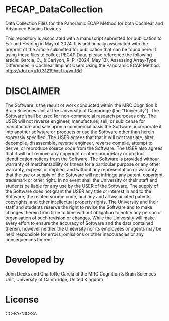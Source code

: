 # PECAP_DataCollection
Data Collection Files for the Panoramic ECAP Method for both Cochlear and Advanced Bionics Devices

This repository is associated with a manuscript submitted for publication to Ear and Hearing in May of 2024.
It is additionally associated with the preprint of the article submitted for publication that can be found here:
If using these files to collect PECAP Data, please reference the following article:
Garcia, C., & Carlyon, R. P. (2024, May 13). Assessing Array-Type Differences in Cochlear Implant Users Using the Panoramic ECAP Method. https://doi.org/10.31219/osf.io/wnf6d

# DISCLAIMER
The Software is the result of work conducted within the MRC Cognition & Brain Sciences Unit at the University of
Cambridge (the "University"). The Software shall be used for non-commercial research purposes only. The USER will 
not reverse engineer, manufacture, sell, or sublicense for manufacture and sale upon a commercial basis the Software, 
incorporate it into another sofwtare or products or use the Software other than herein expressly specified. The USER
agrees that that it will not translate, alter, decompile, disassemble, reverse engineer, reverse compile, attempt
to derive, or reproduce source code from the Software. The USER also agrees that it will not remove any copyright or 
other proprietary or product identification notices from the Software. The Software is provided withour warranty of
merchantability or fitness for a particular purpose or any other warranty, express or implied, and without any
representation or warranty that the use or supply of the Software will not infringe any patent, copyright, trademark
or other right. In no event shall the University or their staff and students be liable for any use by the USER of the
Software. The supply of the Software does not grant the USER any title or interest in and to the Software, the 
related source code, and any and all associated patents, copyrights, and other intellectual property rights. The 
University and their staff and students reserve the right to revise the Software and to make changes therein from 
time to time without obligation to notify any person or organisation of such revision or changes. While the University
will make every effort to ensure the accuracy of Software and the data contained therein, however neither the 
Unievrsity nor its employees or agents may be held responsible for errors, omissions or other inaccuracies or any
consequences thereof.

# Developed by
John Deeks and Charlotte Garcia at the MRC Cognition & Brain Sciences Unit, University of Cambridge, United Kingdom

# License
CC-BY-NIC-SA
